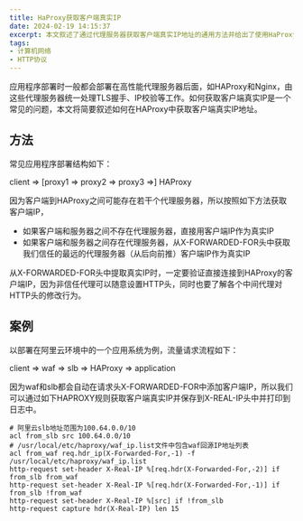 ```yaml
---
title: HaProxy获取客户端真实IP
date: 2024-02-19 14:15:37
excerpt: 本文叙述了通过代理服务器获取客户端真实IP地址的通用方法并给出了使用HaProxy在阿里云环境下获取客户端真实IP地址的配置示例
tags:
- 计算机网络
- HTTP协议
---
```


应用程序部署时一般都会部署在高性能代理服务器后面，如HAProxy和Nginx，由这些代理服务器统一处理TLS握手、IP校验等工作。如何获取客户端真实IP是一个常见的问题，本文将简要叙述如何在HAProxy中获取客户端真实IP地址。

## 方法

常见应用程序部署结构如下：

client => [proxy1 => proxy2 => proxy3 =>] HAProxy

因为客户端到HAProxy之间可能存在若干个代理服务器，所以按照如下方法获取客户端IP，

- 如果客户端和服务器之间不存在代理服务器，直接用客户端IP作为真实IP
- 如果客户端和服务器之间存在代理服务器，从X-FORWARDED-FOR头中获取我们信任的最远的代理服务器（从后向前推）客户端IP作为真实IP

从X-FORWARDED-FOR头中提取真实IP时，一定要验证直接连接到HAProxy的客户端IP，因为非信任代理可以随意设置HTTP头，同时也要了解各个中间代理对HTTP头的修改行为。

## 案例

以部署在阿里云环境中的一个应用系统为例，流量请求流程如下：

client => waf => slb => HAProxy => application

因为waf和slb都会自动在请求头X-FORWARDED-FOR中添加客户端IP，所以我们可以通过如下HAPROXY规则获取客户端真实IP并保存到X-REAL-IP头中并打印到日志中。

```
# 阿里云slb地址范围为100.64.0.0/10
acl from_slb src 100.64.0.0/10
# /usr/local/etc/haproxy/waf_ip.list文件中包含waf回源IP地址列表
acl from_waf req.hdr_ip(X-Forwarded-For,-1) -f /usr/local/etc/haproxy/waf_ip.list
http-request set-header X-Real-IP %[req.hdr(X-Forwarded-For,-2)] if from_slb from_waf
http-request set-header X-Real-IP %[req.hdr(X-Forwarded-For,-1)] if from_slb !from_waf
http-request set-header X-Real-IP %[src] if !from_slb
http-request capture hdr(X-Real-IP) len 15
```